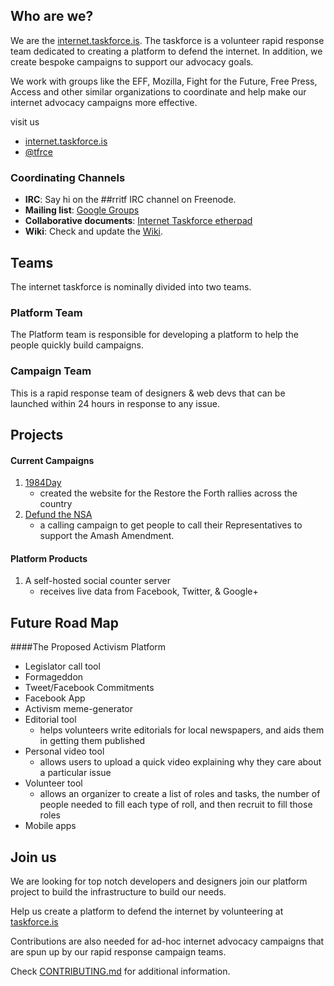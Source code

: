 ## Who are we?

We are the [internet.taskforce.is](http://taskforce.is). The taskforce is a volunteer rapid response team dedicated to creating a platform to defend the internet. In addition, we create bespoke campaigns to support our advocacy goals.

We work with groups like the EFF, Mozilla, Fight for the Future, Free Press, Access and other similar organizations to coordinate and help make our internet advocacy campaigns more effective.

visit us

* [internet.taskforce.is](http://www.taskforce.is)
* [@tfrce](https://twitter.com/tfrce)


### Coordinating Channels

* **IRC**: Say hi on the ##rritf IRC channel on Freenode.
* **Mailing list**: [Google Groups](https://groups.google.com/forum/#!forum/taskforcemembers)
* **Collaborative documents**: [Internet Taskforce etherpad](internet-taskforce.etherpad.mozilla.com)
* **Wiki**: Check and update the [Wiki](https://github.com/tfrce/Wiki/wiki).


## Teams
The internet taskforce is nominally divided into two teams.

### Platform Team
The Platform team is responsible for developing a platform to help the people quickly build campaigns.

### Campaign Team
This is a rapid response team of designers & web devs that can be launched within 24 hours in response to any issue. 


## Projects
#### Current Campaigns

1. [1984Day](http://1984day.com)
	* created the website for the Restore the Forth rallies across the country  
2. [Defund the NSA](http://defundthensa.com)
	* a calling campaign to get people to call their Representatives to support the Amash Amendment.
	
#### Platform Products
1. A self-hosted social counter server
	* receives live data from Facebook, Twitter, & Google+
	
## Future Road Map
####The Proposed Activism Platform
* Legislator call tool
* Formageddon
* Tweet/Facebook Commitments
* Facebook App
* Activism meme-generator
* Editorial tool
	* helps volunteers write editorials for local newspapers, and aids them in getting them published
* Personal video tool
	* allows users to upload a quick video explaining why they care about a particular issue
* Volunteer tool
	* allows an organizer to create a list of roles and tasks, the number of people needed to fill each type of roll, and then recruit to fill those roles
* Mobile apps

## Join us

We are looking for top notch developers and designers join our platform project to build the infrastructure to build our needs.

Help us create a platform to defend the internet by volunteering at [taskforce.is](http://www.taskforce.is)

Contributions are also needed for ad-hoc internet advocacy campaigns that are spun up by our rapid response campaign teams.

Check [CONTRIBUTING.md](https://github.com/tfrce/wiki/blob/master/CONTRIBUTING.md) for additional information. 



